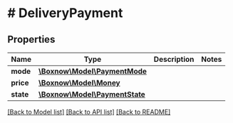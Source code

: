 # # DeliveryPayment

## Properties

Name | Type | Description | Notes
------------ | ------------- | ------------- | -------------
**mode** | [**\Boxnow\Model\PaymentMode**](PaymentMode.md) |  |
**price** | [**\Boxnow\Model\Money**](Money.md) |  |
**state** | [**\Boxnow\Model\PaymentState**](PaymentState.md) |  |

[[Back to Model list]](../../README.md#models) [[Back to API list]](../../README.md#endpoints) [[Back to README]](../../README.md)
